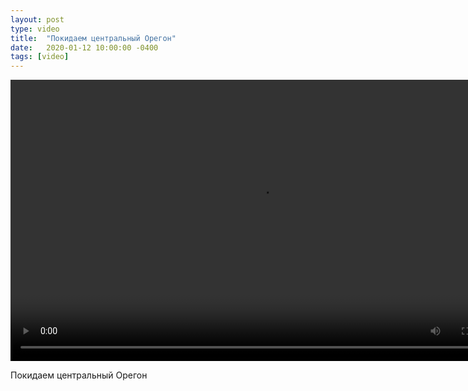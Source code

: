 ```yaml
---
layout: post
type: video
title:  "Покидаем центральный Орегон"
date:   2020-01-12 10:00:00 -0400
tags: [video]
---
```


<div class="post-video"><video width="800" height="450" controls preload="metadata"><source src="https://flickr.com/video_download.gne?id=49381703513" type="video/mp4"></video></div>

<p class="post-video-caption">Покидаем центральный Орегон</p>
